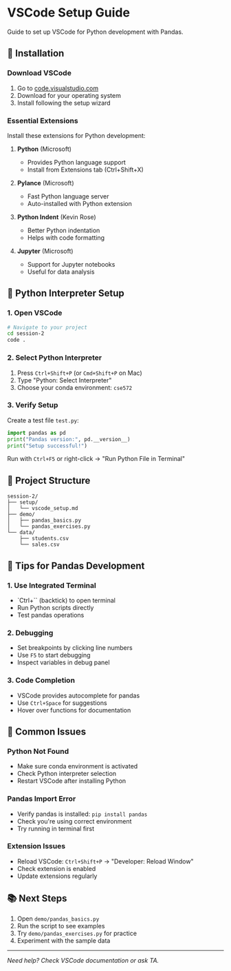 # VSCode Setup Guide

Guide to set up VSCode for Python development with Pandas.

## 🚀 Installation

### Download VSCode
1. Go to [code.visualstudio.com](https://code.visualstudio.com/)
2. Download for your operating system
3. Install following the setup wizard

### Essential Extensions
Install these extensions for Python development:

1. **Python** (Microsoft)
   - Provides Python language support
   - Install from Extensions tab (Ctrl+Shift+X)

2. **Pylance** (Microsoft)
   - Fast Python language server
   - Auto-installed with Python extension

3. **Python Indent** (Kevin Rose)
   - Better Python indentation
   - Helps with code formatting

4. **Jupyter** (Microsoft)
   - Support for Jupyter notebooks
   - Useful for data analysis

## 🔧 Python Interpreter Setup

### 1. Open VSCode
```bash
# Navigate to your project
cd session-2
code .
```

### 2. Select Python Interpreter
1. Press `Ctrl+Shift+P` (or `Cmd+Shift+P` on Mac)
2. Type "Python: Select Interpreter"
3. Choose your conda environment: `cse572`

### 3. Verify Setup
Create a test file `test.py`:
```python
import pandas as pd
print("Pandas version:", pd.__version__)
print("Setup successful!")
```

Run with `Ctrl+F5` or right-click → "Run Python File in Terminal"

## 📁 Project Structure
```
session-2/
├── setup/
│   └── vscode_setup.md
├── demo/
│   ├── pandas_basics.py
│   └── pandas_exercises.py
└── data/
    ├── students.csv
    └── sales.csv
```

## 🎯 Tips for Pandas Development

### 1. Use Integrated Terminal
- `Ctrl+`` (backtick) to open terminal
- Run Python scripts directly
- Test pandas operations

### 2. Debugging
- Set breakpoints by clicking line numbers
- Use `F5` to start debugging
- Inspect variables in debug panel

### 3. Code Completion
- VSCode provides autocomplete for pandas
- Use `Ctrl+Space` for suggestions
- Hover over functions for documentation

## 🚨 Common Issues

### Python Not Found
- Make sure conda environment is activated
- Check Python interpreter selection
- Restart VSCode after installing Python

### Pandas Import Error
- Verify pandas is installed: `pip install pandas`
- Check you're using correct environment
- Try running in terminal first

### Extension Issues
- Reload VSCode: `Ctrl+Shift+P` → "Developer: Reload Window"
- Check extension is enabled
- Update extensions regularly

## 📚 Next Steps
1. Open `demo/pandas_basics.py`
2. Run the script to see examples
3. Try `demo/pandas_exercises.py` for practice
4. Experiment with the sample data

---

*Need help? Check VSCode documentation or ask TA.*
